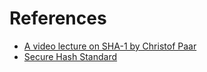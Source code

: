 # References

* [A video lecture on SHA-1 by Christof Paar](https://www.youtube.com/watch?v=JIhZWgJA-9o)
* [Secure Hash Standard](http://nvlpubs.nist.gov/nistpubs/FIPS/NIST.FIPS.180-4.pdf)
